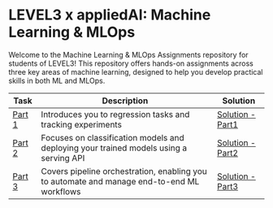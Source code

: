 # LEVEL3 x appliedAI: Machine Learning & MLOps

Welcome to the Machine Learning & MLOps Assignments repository for students of LEVEL3! This repository offers hands-on assignments across three key areas of machine learning, designed to help you develop practical skills in both ML and MLOps.

Task | Description | Solution
--- | --- | ---
[Part 1](https://github.com/Tilek12/LVL3-ml_desciption/blob/main/part-1.md) | Introduces you to regression tasks and tracking experiments | [Solution - Part1](https://github.com/Tilek12/LVL3-ml_p1)
[Part 2](https://github.com/Tilek12/LVL3-ml_desciption/blob/main/part-2.md) | Focuses on classification models and deploying your trained models using a serving API | [Solution - Part2](https://github.com/Tilek12/LVL3-ml_p2)
[Part 3](https://github.com/Tilek12/LVL3-ml_desciption/blob/main/part-3.md) | Covers pipeline orchestration, enabling you to automate and manage end-to-end ML workflows | [Solution - Part3](https://github.com/Tilek12/LVL3-ml_p3)
